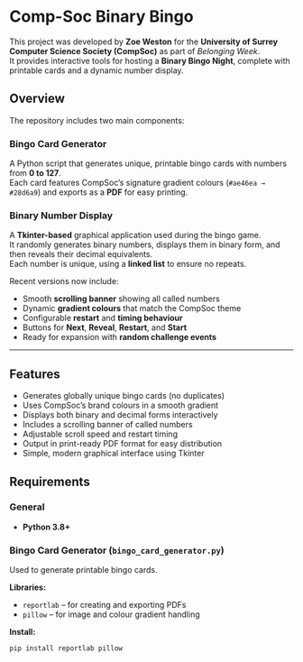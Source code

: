 # Comp-Soc Binary Bingo

This project was developed by **Zoe Weston** for the **University of Surrey Computer Science Society (CompSoc)** as part of *Belonging Week*.  
It provides interactive tools for hosting a **Binary Bingo Night**, complete with printable cards and a dynamic number display.

## Overview

The repository includes two main components:

### **Bingo Card Generator**
A Python script that generates unique, printable bingo cards with numbers from **0 to 127**.  
Each card features CompSoc’s signature gradient colours (`#ae46ea → #28d6a9`) and exports as a **PDF** for easy printing.

### **Binary Number Display**
A **Tkinter-based** graphical application used during the bingo game.  
It randomly generates binary numbers, displays them in binary form, and then reveals their decimal equivalents.  
Each number is unique, using a **linked list** to ensure no repeats.  

Recent versions now include:
- Smooth **scrolling banner** showing all called numbers  
- Dynamic **gradient colours** that match the CompSoc theme  
- Configurable **restart** and **timing behaviour**  
- Buttons for **Next**, **Reveal**, **Restart**, and **Start**  
- Ready for expansion with **random challenge events**  

---

## Features

- Generates globally unique bingo cards (no duplicates)  
- Uses CompSoc’s brand colours in a smooth gradient  
- Displays both binary and decimal forms interactively  
- Includes a scrolling banner of called numbers  
- Adjustable scroll speed and restart timing  
- Output in print-ready PDF format for easy distribution  
- Simple, modern graphical interface using Tkinter  

## Requirements

### General
- **Python 3.8+**

### Bingo Card Generator (`bingo_card_generator.py`)
Used to generate printable bingo cards.

**Libraries:**
- `reportlab` – for creating and exporting PDFs  
- `pillow` – for image and colour gradient handling  

**Install:**
```bash
pip install reportlab pillow
